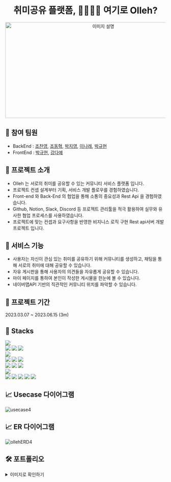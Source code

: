 <h1 align="center">취미공유 플랫폼, 👨‍👩‍👧‍👦 여기로 Olleh?</h1>


<p align="center">
  <img src="https://i.imgur.com/5thBiwU.png" alt="이미지 설명" width="600" height="300" />
</p>


🙋‍ 참여 팀원
-------------
- BackEnd : [조찬영](https://github.com/NinjaYoung98), [조동혁](https://github.com/donizz), [박지영](https://github.com/jiyoung10), [이나래](http://github.com/naraeeee), [박규현](https://github.com/henryKyuhyun)
- FrontEnd : [박규현](https://github.com/henryKyuhyun), [강다예](https://github.com/dayaekang)


📍 프로젝트 소개
-------------
- Olleh 는 서로의 취미를 공유할 수 있는 커뮤니티 서비스 플랫폼 입니다.
- 프로젝트 컨셉 설계부터 기획, 서비스 개발 플로우를 경험하였습니다.
- Front-end 와 Back-End 의 협업을 통해 소통의 중요성과 Rest Api 을 경험하였습니다.
- Github, Notion, Slack, Discord 등 프로젝트 관리툴을 적극 활용하여 실무와 유사한 협업 프로세스를 사용하였습니다.
- 프로젝트에 맞는 컨셉과 요구사항을 반영한 비지니스 로직 구현 Rest api서버 개발 프로젝트 입니다.


🚀 서비스 기능
-------------
- 사용자는 자신이 관심 있는 취미를 공유하기 위해 커뮤니티를 생성하고, 채팅을 통해 서로의 취미에 대해 공유할 수 있습니다.
- 자유 게시판을 통해 사용자의 의견들을 자유롭게 공유할 수 있습니다.
- 마이 페이지를 통하여 본인이 작성한 게시물을 한눈에 볼 수 있습니다.
- 네이버맵API 기반의 직관적인 커뮤니티 위치를 파악할 수 있습니다.


🎯 프로젝트 기간
------------
2023.03.07 ~ 2023.06.15 (3m)


🔧 Stacks
-------------
<div> 
  <img src="https://img.shields.io/badge/java-007396?style=for-the-badge&logo=java&logoColor=white"> 
  <br>
  
  <img src="https://img.shields.io/badge/javascript-F7DF1E?style=for-the-badge&logo=javascript&logoColor=black"> 
  <img src="https://img.shields.io/badge/react-61DAFB?style=for-the-badge&logo=react&logoColor=black">
  <img src="https://img.shields.io/badge/redux-764ABC?style=for-the-badge&logo=redux&logoColor=black">
  <br>
  
  <img src="https://img.shields.io/badge/mysql-4479A1?style=for-the-badge&logo=mysql&logoColor=white"> 
  <br>
  
  <img src="https://img.shields.io/badge/reids-DC382D?style=for-the-badge&logo=redis&logoColor=black">
  <img src="https://img.shields.io/badge/json web tokens-036CB5?style=for-the-badge&logo=json web tokens&logoColor=black">
  <img src="https://img.shields.io/badge/webstorm-036CB5?style=for-the-badge&logo=webstorm&logoColor=black">


  
  <br>
  
  <img src="https://img.shields.io/badge/springboot-6DB33F?style=for-the-badge&logo=springboot&logoColor=white">
  <img src="https://img.shields.io/badge/gradle-02303A?style=for-the-badge&logo=gradle&logoColor=white">
  <img src="https://img.shields.io/badge/spring security-6DB33F?style=for-the-badge&logo=spring security&logoColor=white">

  <br>

  <img src="https://img.shields.io/badge/apache tomcat-F8DC75?style=for-the-badge&logo=apachetomcat&logoColor=white">
  <br>
  
  <img src="https://img.shields.io/badge/github-181717?style=for-the-badge&logo=github&logoColor=white">
  <img src="https://img.shields.io/badge/git-F05032?style=for-the-badge&logo=git&logoColor=white">
  <img src="https://img.shields.io/badge/discord-5865F2?style=for-the-badge&logo=discord&logoColor=white">
  <img src="https://img.shields.io/badge/slack-4A154B?style=for-the-badge&logo=slack&logoColor=white">
  <img src="https://img.shields.io/badge/gitkraken-179287?style=for-the-badge&logo=gitkraken&logoColor=white">
  <br>
</div>


📈 Usecase 다이어그램
-----------

![usecase4](https://github.com/Team-javaJobJob/OllehBoardProject/assets/126131788/93c45238-b8d2-49f2-b5a4-1d3caa1848e6)

📈 ER 다이어그램 
-------------

![ollehERD4](https://github.com/Team-javaJobJob/OllehBoardProject/assets/126131788/cea51928-d372-4328-a5db-af4018e84d06)


🛠 포트폴리오
-------------

<details>
  <summary>이미지로 확인하기</summary>
  프론트
</details>
